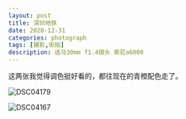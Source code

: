 ```yaml
---
layout: post
title: 深圳地铁
date: 2020-12-31
categories: photograph
tags: [摄影,街拍]
description: 适马30mm f1.4镜头 索尼a6000
---
```


这两张我觉得调色挺好看的，都往现在的青橙配色走了。

![DSC04179](https://cdn.jsdelivr.net/gh/Mi5sssss/blog_image@main/20210616/DSC04179.6io4naldz080.jpg)

![DSC04167](https://cdn.jsdelivr.net/gh/Mi5sssss/blog_image@main/20210616/DSC04167.1ns8pvqexxds.jpg)













